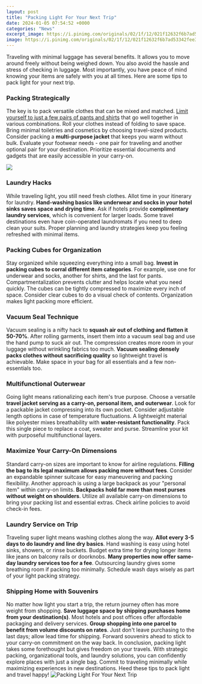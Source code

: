 ```yaml
---
layout: post
title: "Packing Light For Your Next Trip"
date: 2024-01-05 07:54:52 +0000
categories: "News"
excerpt_image: https://i.pinimg.com/originals/02/1f/12/021f12632f6b7ad53342fee35fea9827.png
image: https://i.pinimg.com/originals/02/1f/12/021f12632f6b7ad53342fee35fea9827.png
---
```


Traveling with minimal luggage has several benefits. It allows you to move around freely without being weighed down. You also avoid the hassle and stress of checking in luggage. Most importantly, you have peace of mind knowing your items are safely with you at all times. Here are some tips to pack light for your next trip. 
### Packing Strategically 
The key is to pack versatile clothes that can be mixed and matched. [Limit yourself to just a few pairs of pants and shirts](https://thetopnews.github.io/ps5-everything-you-need-to-know-about-sony-s-next-gen-console/) that go well together in various combinations. Roll your clothes instead of folding to save space. Bring minimal toiletries and cosmetics by choosing travel-sized products. Consider packing a **multi-purpose jacket** that keeps you warm without bulk. Evaluate your footwear needs - one pair for traveling and another optional pair for your destination. Prioritize essential documents and gadgets that are easily accessible in your carry-on.

![](https://i.pinimg.com/originals/53/41/9e/53419e7de65c1902793e3c9d99000f85.jpg)
### Laundry Hacks
While traveling light, you still need fresh clothes. Allot time in your itinerary for laundry. **Hand-washing basics like underwear and socks in your hotel sinks saves space and drying time**. Ask if hotels provide **complimentary laundry services**, which is convenient for larger loads. Some travel destinations even have coin-operated laundromats if you need to deep clean your suits. Proper planning and laundry strategies keep you feeling refreshed with minimal items. 
### Packing Cubes for Organization  
Stay organized while squeezing everything into a small bag. **Invest in packing cubes to corral different item categories**. For example, use one for underwear and socks, another for shirts, and the last for pants. Compartmentalization prevents clutter and helps locate what you need quickly. The cubes can be tightly compressed to maximize every inch of space. Consider clear cubes to do a visual check of contents. Organization makes light packing more efficient.
### Vacuum Seal Technique
Vacuum sealing is a nifty hack to **squash air out of clothing and flatten it 50-70%**. After rolling garments, insert them into a vacuum seal bag and use the hand pump to suck air out. The compression creates more room in your luggage without wrinkling fabrics too much. **Vacuum sealing densely packs clothes without sacrificing quality** so lightweight travel is achievable. Make space in your bag for all essentials and a few non-essentials too. 
### Multifunctional Outerwear
Going light means rationalizing each item's true purpose. Choose a versatile **travel jacket serving as a carry-on, personal item, and outerwear**. Look for a packable jacket compressing into its own pocket. Consider adjustable length options in case of temperature fluctuations. A lightweight material like polyester mixes breathability with **water-resistant functionality**. Pack this single piece to replace a coat, sweater and purse. Streamline your kit with purposeful multifunctional layers.
### Maximize Your Carry-On Dimensions  
Standard carry-on sizes are important to know for airline regulations. **Filling the bag to its legal maximum allows packing more without fees**. Consider an expandable spinner suitcase for easy maneuvering and packing flexibility. Another approach is using a large backpack as your "personal item" within carry-on limits. **Backpacks hold far more than most purses without weight on shoulders**. Utilize all available carry-on dimensions to bring your packing list and essential extras. Check airline policies to avoid check-in fees.
### Laundry Service on Trip  
Traveling super light means washing clothes along the way. **Allot every 3-5 days to do laundry and line dry basics**. Hand washing is easy using hotel sinks, showers, or rinse buckets. Budget extra time for drying longer items like jeans on balcony rails or doorknobs. **Many properties now offer same-day laundry services too for a fee**. Outsourcing laundry gives some breathing room if packing too minimally. Schedule wash days wisely as part of your light packing strategy.
### Shipping Home with Souvenirs  
No matter how light you start a trip, the return journey often has more weight from shopping. **Save luggage space by shipping purchases home from your destination(s)**. Most hotels and post offices offer affordable packaging and delivery services. **Group shopping into one parcel to benefit from volume discounts on rates**. Just don't leave purchasing to the last days; allow lead time for shipping. Forward souvenirs ahead to stick to your carry-on commitment on the way back. 
In conclusion, packing light takes some forethought but gives freedom on your travels. With strategic packing, organizational tools, and laundry solutions, you can confidently explore places with just a single bag. Commit to traveling minimally while maximizing experiences in new destinations. Heed these tips to pack light and travel happy!
![Packing Light For Your Next Trip](https://i.pinimg.com/originals/02/1f/12/021f12632f6b7ad53342fee35fea9827.png)